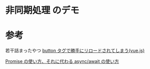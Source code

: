 # 非同期処理 のデモ

# 参考

若干詰まったやつ
[button タグで勝手にリロードされてしまう(vue.js)](https://qiita.com/haruraruru/items/53614e739437bf7e5b1c)

[Promise の使い方、それに代わる async/await の使い方](https://qiita.com/suin/items/97041d3e0691c12f4974)
